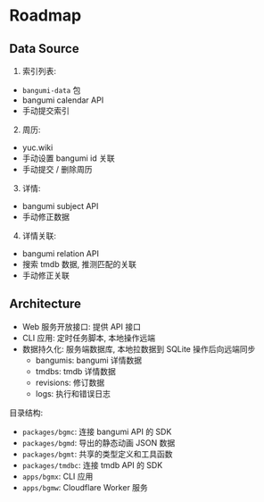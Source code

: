# Roadmap

## Data Source

1. 索引列表:
  - `bangumi-data` 包
  - bangumi calendar API
  - 手动提交索引
2. 周历:
  - yuc.wiki
  - 手动设置 bangumi id 关联
  - 手动提交 / 删除周历
3. 详情:
  - bangumi subject API
  - 手动修正数据
4. 详情关联:
  - bangumi relation API
  - 搜索 tmdb 数据, 推测匹配的关联
  - 手动修正关联

## Architecture

- Web 服务开放接口: 提供 API 接口
- CLI 应用: 定时任务脚本, 本地操作远端
- 数据持久化: 服务端数据库, 本地拉数据到 SQLite 操作后向远端同步
  - bangumis: bangumi 详情数据
  - tmdbs: tmdb 详情数据
  - revisions: 修订数据
  - logs: 执行和错误日志

目录结构:

- `packages/bgmc`: 连接 bangumi API 的 SDK
- `packages/bgmd`: 导出的静态动画 JSON 数据
- `packages/bgmt`: 共享的类型定义和工具函数
- `packages/tmdbc`: 连接 tmdb API 的 SDK
- `apps/bgmx`: CLI 应用
- `apps/bgmw`: Cloudflare Worker 服务
